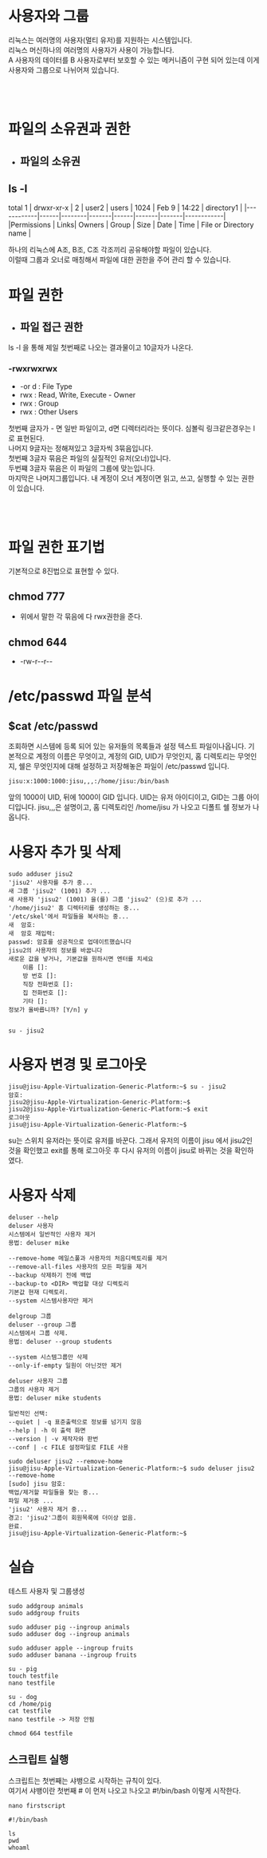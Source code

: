 # 사용자와 그룹

리눅스는 여러명의 사용자(멀티 유저)를 지원하는 시스템입니다.  
리눅스 머신하나의 여러명의 사용자가 사용이 가능합니다.  
A 사용자의  데이터를 B 사용자로부터 보호할 수 있는 메커니즘이 구현 되어 있는데 이게 사용자와 그룹으로 나뉘어져 있습니다.  

<br/><br/>

# 파일의 소유권과 권한

- ## 파일의 소유권
## ls -l
total 1
| drwxr-xr-x | 2    | user2  | users | 1024 | Feb 9 | 14:22 | directory1 |
|------------|------|--------|-------|------|-------|-------|------------|
|Permissions | Links| Owners | Group | Size | Date  | Time  |  File or Directory name | 

하나의 리눅스에 A조, B조, C조 각조끼리 공유해야할 파일이 있습니다.  
이럴때 그룹과 오너로 매칭해서 파일에 대한 권한을 주어 관리 할 수 있습니다.

# 파일 권한

- ## 파일 접근 권한
ls -l 을 통해 제일 첫번째로 나오는 결과물이고 10글자가 나온다. 

### -rwxrwxrwx
- -or d : File Type
- rwx : Read, Write, Execute - Owner
- rwx : Group
- rwx : Other Users

첫번째 글자가 - 면 일반 파일이고, d면 디렉터리라는 뜻이다. 심볼릭 링크같은경우는 l로 표현된다.  
나머지 9글자는 정해져있고 3글자씩 3묶음입니다.  
첫번째 3글자 묶음은 파일의 실질적인 유저(오너)입니다.  
두번쨰 3글자 묶음은 이 파일의 그룹에 맞는입니다.  
마지막은 나머지그룹입니다. 
내 계정이 오너 계정이면 읽고, 쓰고, 실행할 수 있는 권한이 있습니다.  

<br/><br/>

# 파일 권한 표기법
기본적으로 8진법으로 표현할 수 있다.
## chmod 777
- 위에서 말한 각 묶음에  다 rwx권한을 준다.

## chmod 644
- -rw-r--r--


# /etc/passwd 파일 분석
## $cat /etc/passwd 
조회하면 시스템에 등록 되어 있는 유저들의 목록들과 설정 텍스트 파일이나옵니다.
기본적으로 계정의 이름은 무엇이고, 계정의 GID, UID가 무엇인지, 홈 디렉토리는 무엇인지, 쉘은 무엇인지에 대해 설정하고 저장해놓은 파일이 /etc/passwd 입니다.  

```
jisu:x:1000:1000:jisu,,,:/home/jisu:/bin/bash
```
앞의 1000이 UID, 뒤에 1000이 GID 입니다.
UID는 유저 아이디이고, GID는 그룹 아이디입니다. 
jisu,,,은 설명이고, 홈 디렉토리인 /home/jisu 가 나오고 디폴트 쉘 정보가 나옵니다.  


# 사용자 추가 및 삭제

```
sudo adduser jisu2
'jisu2' 사용자를 추가 중...
새 그룹 'jisu2' (1001) 추가 ...
새 사용자 'jisu2' (1001) 을(를) 그룹 'jisu2' (으)로 추가 ...
'/home/jisu2' 홈 디렉터리를 생성하는 중...
'/etc/skel'에서 파일들을 복사하는 중...
새  암호: 
새  암호 재입력: 
passwd: 암호를 성공적으로 업데이트했습니다
jisu2의 사용자의 정보를 바꿉니다
새로운 값을 넣거나, 기본값을 원하시면 엔터를 치세요
	이름 []: 
	방 번호 []: 
	직장 전화번호 []: 
	집 전화번호 []: 
	기타 []: 
정보가 올바릅니까? [Y/n] y


su - jisu2
```

# 사용자 변경 및 로그아웃 
```
jisu@jisu-Apple-Virtualization-Generic-Platform:~$ su - jisu2
암호: 
jisu2@jisu-Apple-Virtualization-Generic-Platform:~$ 
jisu2@jisu-Apple-Virtualization-Generic-Platform:~$ exit
로그아웃
jisu@jisu-Apple-Virtualization-Generic-Platform:~$ 
```

su는 스위치 유저라는 뜻이로 유저를 바꾼다.
그래서 유저의 이름이 jisu 에서 jisu2인 것을 확인했고 exit를 통해 로그아웃 후 다시 유저의 이름이 jisu로 바뀌는 것을 확인하였다. 


# 사용자 삭제

```
deluser --help
deluser 사용자
시스템에서 일반적인 사용자 제거
용법: deluser mike

--remove-home 메일스풀과 사용자의 처음디렉토리를 제거
--remove-all-files 사용자의 모든 파일을 제거
--backup 삭제하기 전에 백업
--backup-to <DIR> 백업할 대상 디렉토리
기본값 현재 디렉토리.
--system 시스템사용자만 제거

delgroup 그룹
deluser --group 그룹
시스템에서 그룹 삭제.
용법: deluser --group students

--system 시스템그룹만 삭제
--only-if-empty 일원이 아닌것만 제거

deluser 사용자 그룹
그룹의 사용자 제거
용법: deluser mike students

일반적인 선택:
--quiet | -q 표준출력으로 정보를 넘기지 않음
--help | -h 이 출력 화면
--version | -v 제작자와 판번
--conf | -c FILE 설정파일로 FILE 사용

sudo deluser jisu2 --remove-home
jisu@jisu-Apple-Virtualization-Generic-Platform:~$ sudo deluser jisu2 --remove-home
[sudo] jisu 암호: 
백업/제거할 파일들을 찾는 중...
파일 제거중 ...
'jisu2' 사용자 제거 중...
경고: 'jisu2'그룹이 회원목록에 더이상 없음.
완료.
jisu@jisu-Apple-Virtualization-Generic-Platform:~$ 

```

# 실습
테스트 사용자 및 그룹생성

```
sudo addgroup animals
sudo addgroup fruits

sudo adduser pig --ingroup animals
sudo adduser dog --ingroup animals

sudo adduser apple --ingroup fruits
sudo adduser banana --ingroup fruits

su - pig
touch testfile
nano testfile

su - dog
cd /home/pig
cat testfile
nano testfile -> 저장 안됨

chmod 664 testfile
```
## 스크립트 실행
스크립트는 첫번째는 샤뱅으로 시작하는 규칙이 있다.  
여기서 샤뱅이란 첫번째 # 이 먼저 나오고 !나오고   #!/bin/bash 이렇게 시작한다.  

```
nano firstscript

#!/bin/bash

ls
pwd
whoaml

```

